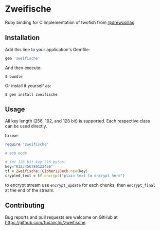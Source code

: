 # Zweifische

Ruby binding for C implementation of twofish from [@drewcsillag](https://github.com/drewcsillag)

## Installation

Add this line to your application's Gemfile:

```ruby
gem 'zweifische'
```

And then execute:

    $ bundle

Or install it yourself as:

    $ gem install zweifische

## Usage

All key length (256, 192, and 128 bit) is supported. Each respective class can be used directly.

to use:
```ruby
require "zweifische"

# ecb mode

# for 128 bit key (16 bytes)
key="0123456789123456"
tf = Zweifische::Cipher128ecb.new(key)
crypted_text = tf.encrypt("plain text to encrypt here")
```

to encrypt stream use `encrypt_update` for each chunks, then `encrypt_final` at the end of the stream.

## Contributing

Bug reports and pull requests are welcome on GitHub at https://github.com/fudanchii/zweifische.
